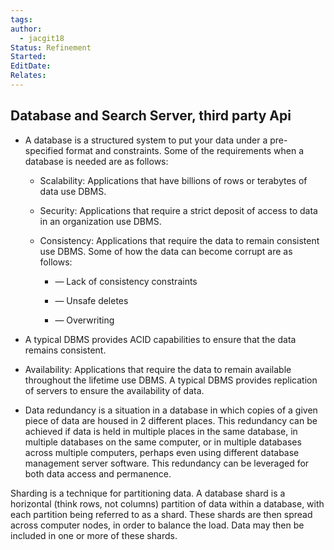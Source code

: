 ```yaml
---
tags: 
author:
  - jacgit18
Status: Refinement
Started: 
EditDate: 
Relates:
---
```

## Database and Search Server, third party Api 

-   A database is a structured system to put your data under a pre-specified format and constraints. Some of the requirements when a database is needed are as follows: 
    
    -   Scalability: Applications that have billions of rows or terabytes of data use DBMS. 
        
    -   Security: Applications that require a strict deposit of access to data in an organization use DBMS. 
        
    -   Consistency: Applications that require the data to remain consistent use DBMS. Some of how the data can become corrupt are as follows: 
        
        -   — Lack of consistency constraints 
            
        -   — Unsafe deletes 
            
        -   — Overwriting 
            
-   A typical DBMS provides ACID capabilities to ensure that the data remains consistent. 
    
-   Availability: Applications that require the data to remain available throughout the lifetime use DBMS. A typical DBMS provides replication of servers to ensure the availability of data. 
    
-   Data redundancy is a situation in a database in which copies of a given piece of data are housed in 2 different places. This redundancy can be achieved if data is held in multiple places in the same database, in multiple databases on the same computer, or in multiple databases across multiple computers, perhaps even using different database management server software. This redundancy can be leveraged for both data access and permanence. 
    

Sharding is a technique for partitioning data. A database shard is a horizontal (think rows, not columns) partition of data within a database, with each partition being referred to as a shard. These shards are then spread across computer nodes, in order to balance the load. Data may then be included in one or more of these shards.